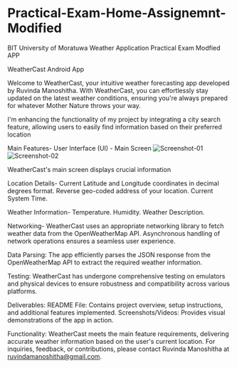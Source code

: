 # Practical-Exam-Home-Assignemnt-Modified
BIT University of Moratuwa Weather Application Practical Exam Modfied APP

WeatherCast Android App

Welcome to WeatherCast, your intuitive weather forecasting app developed by Ruvinda Manoshitha. With WeatherCast, you can effortlessly stay updated on the latest weather conditions, ensuring you're always prepared for whatever Mother Nature throws your way.

I'm enhancing the functionality of my project by integrating a city search feature, allowing users to easily find information based on their preferred location

Main Features- User Interface (UI) - Main Screen
![Screenshot-01](https://github.com/Ruvi7599/Practical-Exam-Home-Assignemnt-Modified/assets/125780909/11ef5d34-c3aa-4699-bc0b-64254b622630)
![Screenshot-02](https://github.com/Ruvi7599/Practical-Exam-Home-Assignemnt-Modified/assets/125780909/9db23fec-2bfc-460b-91e9-07826fb0308d)

WeatherCast's main screen displays crucial information

Location Details- Current Latitude and Longitude coordinates in decimal degrees format. Reverse geo-coded address of your location. Current System Time.

Weather Information- Temperature. Humidity. Weather Description.

Networking- WeatherCast uses an appropriate networking library to fetch weather data from the OpenWeatherMap API. Asynchronous handling of network operations ensures a seamless user experience.

Data Parsing: The app efficiently parses the JSON response from the OpenWeatherMap API to extract the required weather information.

Testing: WeatherCast has undergone comprehensive testing on emulators and physical devices to ensure robustness and compatibility across various platforms.

Deliverables: README File: Contains project overview, setup instructions, and additional features implemented. Screenshots/Videos: Provides visual demonstrations of the app in action.

Functionality: WeatherCast meets the main feature requirements, delivering accurate weather information based on the user's current location. For inquiries, feedback, or contributions, please contact Ruvinda Manoshitha at ruvindamanoshitha@gmail.com.
